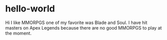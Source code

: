 # hello-world

Hi I like MMORPGS one of my favorite was Blade and Soul.
I have hit masters on Apex Legends because there are no good MMORPGS to play at the moment.
